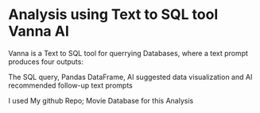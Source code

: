 # Analysis using Text to SQL tool Vanna AI

Vanna is a Text to SQL tool for querrying Databases, where a text prompt  produces four outputs: 


The SQL query,
Pandas DataFrame,
AI suggested data visualization and 
AI recommended follow-up text prompts

I used My github Repo; Movie Database for this Analysis
